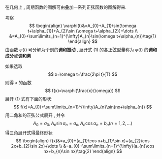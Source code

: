 在几何上 , 周期函数的图解可由叠加一系列正弦函数的图解得来.

考察
$$
\begin{align}
\varphi(t)&=A_{0}+A_{1}\sin(\omega t+\alpha_{1})+A_{2}\sin (\omega t+\alpha_{2})+\dots \\
&=A_{0}+\sum\limits_{n=1}^{\infty}A_{n}\sin(\omega t+\alpha_{n})\tag{1}
\end{align}
$$
由函数 $\displaystyle \varphi(t)$ 可分解为个别的**调和振动** , 展开式 (1) 的各正弦型量称为 $\displaystyle \varphi(t)$ 的**调和成分**或**调和素**

如果选取
$$
x=\omega t=\frac{2\pi t}{T}
$$
则得 $\displaystyle x$ 的函数
$$
f(x)=\varphi(\frac{x}{\omega})
$$
展开 (1) 式有下面的形状:
$$
f(x)=A_{0}+\sum\limits_{n=1}^{\infty}A_{n}\sin(nx+\alpha_{n})
$$
用二角和的正弦公式展开 , 并令
$$
A_{0}=a_{0},A_{n}\sin\alpha_{n}=a_{n},A_{n}\cos\alpha_{n}=b_{n}(n=1,2,\dots)
$$
得三角展开式得最终形状
$$
\begin{align}
f(x)&=a_{0}+(a_{1}\cos x+b_{1}\sin x)+(a_{2}\cos 2x+b_{2}\sin 2x)+\dots \\
&=a_{0}+\sum\limits_{n=1}^{\infty}(a_{n}\cos nx+b_{n}\sin nx)\tag{2}
\end{align}
$$
